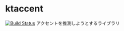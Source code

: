 # ktaccent
[![Build Status](https://img.shields.io/travis/k3zi/ktaccent/master.svg?style=flat-square)](https://travis-ci.org/k3zi/ktaccent)
アクセントを推測しようとするライブラリ
